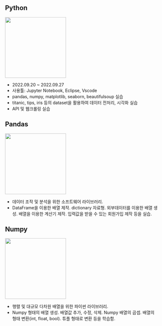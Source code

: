 ## **Python**
<img src="https://devocean.sk.com/CKFinderJava/userfiles/images/python(3).png" width="200" height="200">

- 2022.09.20 ~ 2022.09.27
- 사용툴: Jupyter Notebook, Eclipse, Vscode
- pandas, numpy, matplotlib, seaborn, beautifulsoup 실습
- titanic, tips, iris 등의 dataset을 활용하여 데이터 전처리, 시각화 실습
- API 및 웹크롤링 실습
## **Pandas**
<img src="https://upload.wikimedia.org/wikipedia/commons/thumb/e/ed/Pandas_logo.svg/512px-Pandas_logo.svg.png?20200209204934" width="200" height="200">

- 데이터 조작 및 분석을 위한 소프트웨어 라이브러리.
- DataFrame을 이용한 배열 제작. dictionary 자료형. 외부데이터를 이용한 배열 생성. 배열을 이용한 계산기 제작. 입력값을 받을 수 있는 회원가입 제작 등을 실습.

## **Numpy**
<img src="https://upload.wikimedia.org/wikipedia/commons/thumb/3/31/NumPy_logo_2020.svg/512px-NumPy_logo_2020.svg.png?20200723114325" width="200" height="200">

- 행렬 및 대규모 다차원 배열을 위한 파이썬 라이브러리.
- Numpy 형태의 배열 생성. 배열값 추가, 수정, 삭제. Numpy 배열의 곱셉. 배열의 형태 변환(int, float, bool). 튜플 형태로 변환 등을 학습함.